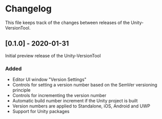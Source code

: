 # Changelog

This file keeps track of the changes between releases of the Unity-VersionTool.

## [0.1.0] - 2020-01-31
Initial preview release of the Unity-VersionTool
### Added
- Editor UI window "Version Settings"
- Controls for setting a version number based on the SemVer versioning principle
- Controls for incrementing the version number
- Automatic build number increment if the Unity project is built
- Version numbers are applied to Standalone, iOS, Android and UWP
- Support for Unity packages